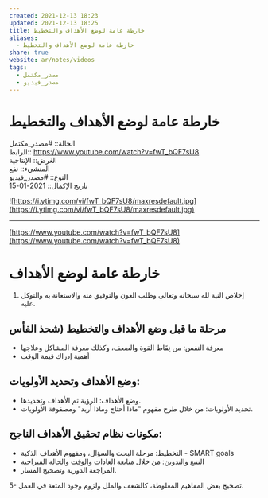 ```yaml
---  
created: 2021-12-13 18:23  
updated: 2021-12-13 18:25  
title: خارطة عامة لوضع الأهداف والتخطيط  
aliases:  
  - خارطة عامة لوضع الأهداف والتخطيط  
share: true  
website: ar/notes/videos  
tags:  
  - مصدر_مكتمل  
  - مصدر_فيديو  
---  
```

  
  
# خارطة عامة لوضع الأهداف والتخطيط  
  
الحالة:: #مصدر_مكتمل  
الرابط:: https://www.youtube.com/watch?v=fwT_bQF7sU8  
الغرض:: اﻹنتاجية  
المنشيء:: نفع  
النوع:: #مصدر_فيديو  
تاريخ اﻹكمال:: 2021-01-15  
  
![https://i.ytimg.com/vi/fwT_bQF7sU8/maxresdefault.jpg](https://i.ytimg.com/vi/fwT_bQF7sU8/maxresdefault.jpg)  
  
---  
  
[https://www.youtube.com/watch?v=fwT_bQF7sU8](https://www.youtube.com/watch?v=fwT_bQF7sU8)  
  
# خارطة عامة لوضع اﻷهداف  
  
1. إخلاص النية لله سبحانه وتعالى وطلب العون والتوفيق منه والاستعانة به والتوكل عليه.  
  
## مرحلة ما قبل وضع الأهداف والتخطيط (شحذ الفأس  
  
- معرفة النفس: من نِقَاط القوة والضعف، وكذلك معرفة المشاكل وعلاجها  
- أهمية إدراك قيمة الوقت  
  
## وضع الأهداف وتحديد الأولويات:  
  
- وضع الأهداف: الرؤية ثم الأهداف وتحديدها.  
- تحديد الأولويات: من خلال طرح مفهوم "ماذا أحتاج وماذا أريد" ومصفوفة الأولويات.  
  
## مكونات نظام تحقيق الأهداف الناجح:  
  
- التخطيط: مرحلة البحث والسؤال، ومفهوم الأهداف الذكية - SMART goals  
- التتبع والتدوين: من خلال متابعة العادات والوقت والحالة الميزاجية  
- المراجعة الدورية وتصحيح المسار.  
  
5- تصحيح بعض المفاهيم المغلوطة، كالشغف والملل ولزوم وجود المتعة في العمل.  
